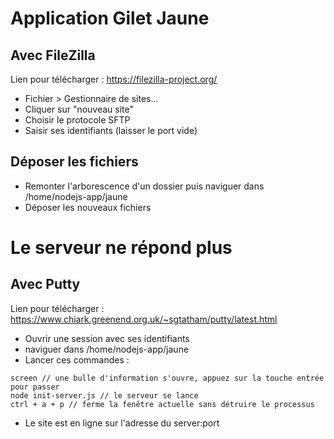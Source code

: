 # Application Gilet Jaune
## Avec FileZilla
Lien pour télécharger : https://filezilla-project.org/
- Fichier > Gestionnaire de sites...
- Cliquer sur "nouveau site"
- Choisir le protocole SFTP
- Saisir ses identifiants (laisser le port vide)

## Déposer les fichiers
- Remonter l'arborescence d'un dossier puis naviguer dans /home/nodejs-app/jaune
- Déposer les nouveaux fichiers

# Le serveur ne répond plus
## Avec Putty
Lien pour télécharger : https://www.chiark.greenend.org.uk/~sgtatham/putty/latest.html
- Ouvrir une session avec ses identifiants
- naviguer dans /home/nodejs-app/jaune
- Lancer ces commandes : 
```
screen // une bulle d'information s'ouvre, appuez sur la touche entrée pour passer
node init-server.js // le serveur se lance
ctrl + a + p // ferme la fenêtre actuelle sans détruire le processus
```
- Le site est en ligne sur l'adresse du server:port
